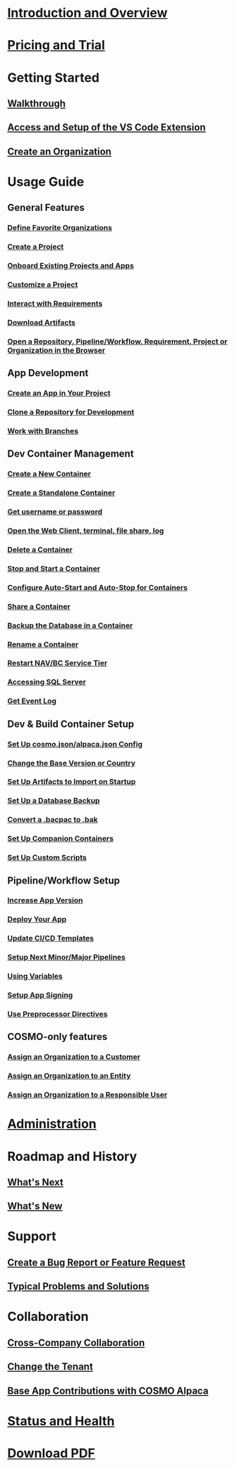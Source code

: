 # [Introduction and Overview](index.md)

# [Pricing and Trial](pricing.md)

# Getting Started

## [Walkthrough](getting-started/walkthrough.md)

## [Access and Setup of the VS Code Extension](getting-started/access-and-setup-vsce.md)

## [Create an Organization](getting-started/create-org.md)

# Usage Guide

## General Features

### [Define Favorite Organizations](vsc-extension/favorite-orgs.md)

### [Create a Project](vsc-extension/create-project.md)

### [Onboard Existing Projects and Apps](vsc-extension/onboard-project.md)

### [Customize a Project](vsc-extension/customize-project.md)

### [Interact with Requirements](vsc-extension/associate-wi.md)

### [Download Artifacts](vsc-extension/download-artifact.md)

### [Open a Repository, Pipeline/Workflow, Requirement, Project or Organization in the Browser](vsc-extension/open-stuff.md)

## App Development

### [Create an App in Your Project](vsc-extension/create-app.md)

### [Clone a Repository for Development](vsc-extension/clone-repo.md)

### [Work with Branches](vsc-extension/branches.md)

## Dev Container Management

### [Create a New Container](vsc-extension/create-container.md)

### [Create a Standalone Container](vsc-extension/create-ondemand-container.md)

### [Get username or password](vsc-extension/copy-user-pwd.md)

### [Open the Web Client, terminal, file share, log](vsc-extension/open-container.md)

### [Delete a Container](vsc-extension/delete-container.md)

### [Stop and Start a Container](vsc-extension/startstop-container.md)

### [Configure Auto-Start and Auto-Stop for Containers](vsc-extension/auto-startstop.md)

### [Share a Container](vsc-extension/share-container.md)

### [Backup the Database in a Container](vsc-extension/backup-database.md)

### [Rename a Container](vsc-extension/rename-container.md)

### [Restart NAV/BC Service Tier](vsc-extension/restart-service-tier.md)

### [Accessing SQL Server](scenarios/access-sql.md)

### [Get Event Log](vsc-extension/event-log.md)

## Dev & Build Container Setup

### [Set Up cosmo.json/alpaca.json Config](containers/setup-cosmo-json.md)

### [Change the Base Version or Country](containers/change-container.md)

### [Set Up Artifacts to Import on Startup](containers/setup-artifacts.md)

### [Set Up a Database Backup](containers/setup-bak.md)

### [Convert a .bacpac to .bak](vsc-extension/convert-bacpac-to-bak.md)

### [Set Up Companion Containers](containers/setup-companion-container.md)

### [Set Up Custom Scripts](containers/setup-custom-scripts.md)

## Pipeline/Workflow Setup

### [Increase App Version](pipelines/version-increase.md)

### [Deploy Your App](vsc-extension/create-release-pipeline.md)

### [Update CI/CD Templates](vsc-extension/cicd-update.md)

### [Setup Next Minor/Major Pipelines](pipelines/next.md)

### [Using Variables](pipelines/pipeline-variables.md)

### [Setup App Signing](pipelines/app-signing.md)

### [Use Preprocessor Directives](pipelines/preprocessor-directives.md)

## COSMO-only features

### [Assign an Organization to a Customer](vsc-extension/assign-customer.md)

### [Assign an Organization to an Entity](vsc-extension/assign-entity.md)

### [Assign an Organization to a Responsible User](vsc-extension/assign-responsible-user.md)

# [Administration](admin/index.md)

# Roadmap and History

## [What's Next](history-roadmap/whats-next.md)

## [What's New](history-roadmap/whats-new.md)

# Support

## [Create a Bug Report or Feature Request](vsc-extension/bug-report.md)

## [Typical Problems and Solutions](troubleshooting/solutions.md)

# Collaboration

## [Cross-Company Collaboration](collaboration.md)

## [Change the Tenant](vsc-extension/tenant.md)

## [Base App Contributions with COSMO Alpaca](base-app.md)

# [Status and Health](status.md)

# [Download PDF](doc.pdf)
